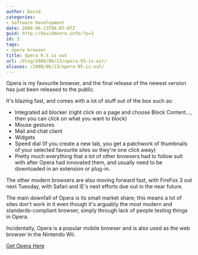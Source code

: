 ```yaml
---
author: David
categories:
- Software Development
date: 2008-06-13T06:07:07Z
guid: http://davidmoore.info/?p=3
id: 3
tags:
- opera browser
title: Opera 9.5 is out
url: /blog/2008/06/13/opera-95-is-out/
aliases: /2008/06/13/opera-95-is-out/
---
```


Opera is my favourite browser, and the final release of the newest version has just been released to the public.

It's blazing fast, and comes with a lot of stuff out of the box such as:

  * Integrated ad blocker (right click on a page and choose Block Content&#8230;, then you can click on what you want to block)
  * Mouse gestures
  * Mail and chat client
  * Widgets
  * Speed dial (If you create a new tab, you get a patchwork of thumbnails of your selected favourite sites so they're one click away)
  * Pretty much everything that a lot of other browsers had to follow suit with after Opera had innovated them, and usually need to be downloaded in an extension or plug-in.

The other modern browsers are also moving forward fast, with FireFox 3 out next Tuesday, with Safari and IE's next efforts due out in the near future.

The main downfall of Opera is its small market share; this means a lot of sites don't work in it even though it's arguably the most modern and standards-compliant browser, simply through lack of people testing things in Opera.

Incidentally, Opera is a popular mobile browser and is also used as the web browser in the Nintendo Wii.

<a title="Get Opera" href="http://www.opera.com/" target="_blank">Get Opera Here</a>